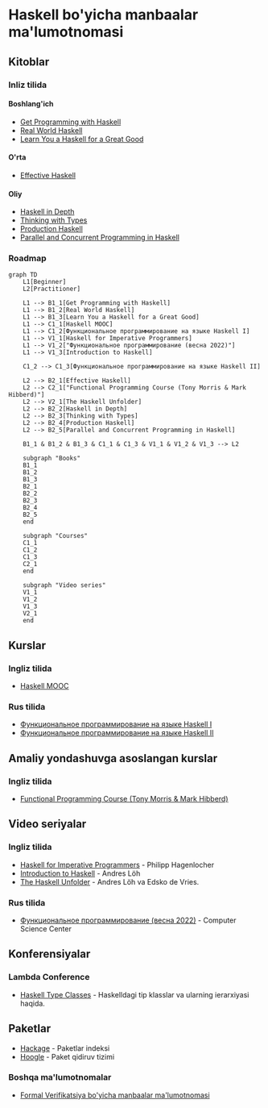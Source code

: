 #  Haskell bo'yicha manbaalar ma'lumotnomasi

## Kitoblar

### Inliz tilida

#### Boshlang'ich

- [Get Programming with Haskell][b-get-programming-with-haskell]
- [Real World Haskell][b-real-world-haskell]
- [Learn You a Haskell for a Great Good][b-learn-you-haskell]

#### O'rta

- [Effective Haskell][b-effective-haskell]

#### Oliy

- [Haskell in Depth][b-haskell-in-depth]
- [Thinking with Types][b-thinking-with-types]
- [Production Haskell][b-production-haskell]
- [Parallel and Concurrent Programming in Haskell][b-parallel-and-concurrent-programming-in-haskell]

### Roadmap

```mermaid
graph TD
    L1[Beginner]
    L2[Practitioner]

    L1 --> B1_1[Get Programming with Haskell]
    L1 --> B1_2[Real World Haskell]
    L1 --> B1_3[Learn You a Haskell for a Great Good]
    L1 --> C1_1[Haskell MOOC]
    L1 --> C1_2[Функциональное программирование на языке Haskell I]
    L1 --> V1_1[Haskell for Imperative Programmers]
    L1 --> V1_2["Функциональное программирование (весна 2022)"]
    L1 --> V1_3[Introduction to Haskell]

    C1_2 --> C1_3[Функциональное программирование на языке Haskell II]

    L2 --> B2_1[Effective Haskell]
    L2 --> C2_1["Functional Programming Course (Tony Morris & Mark Hibberd)"]
    L2 --> V2_1[The Haskell Unfolder]
    L2 --> B2_2[Haskell in Depth]
    L2 --> B2_3[Thinking with Types]
    L2 --> B2_4[Production Haskell]
    L2 --> B2_5[Parallel and Concurrent Programming in Haskell]

    B1_1 & B1_2 & B1_3 & C1_1 & C1_3 & V1_1 & V1_2 & V1_3 --> L2

    subgraph "Books"
    B1_1
    B1_2
    B1_3
    B2_1
    B2_2
    B2_3
    B2_4
    B2_5
    end

    subgraph "Courses"
    C1_1
    C1_2
    C1_3
    C2_1
    end

    subgraph "Video series"
    V1_1
    V1_2
    V1_3
    V2_1
    end
```

## Kurslar

### Ingliz tilida

- [Haskell MOOC][c-haskell-mooc]

### Rus tilida

- [Функциональное программирование на языке Haskell I][c-stepik-1]
- [Функциональное программирование на языке Haskell II][c-stepik-2]

## Amaliy yondashuvga asoslangan kurslar

### Ingliz tilida

- [Functional Programming Course (Tony Morris & Mark Hibberd)][pc-fp-course]

## Video seriyalar

### Ingliz tilida

- [Haskell for Imperative Programmers][v-haskell-for-imperative-programmers] - Philipp Hagenlocher
- [Introduction to Haskell][v-introduction-to-haskell] - Andres Löh
- [The Haskell Unfolder][v-the-haskell-unfolder] - Andres Löh va Edsko de Vries.

### Rus tilida

- [Функциональное программирование (весна 2022)][v-csc-fp] - Computer Science Center

## Konferensiyalar

### Lambda Conference

- [Haskell Type Classes][conf-lc-2024-june-haskell-type-classes] - Haskelldagi tip klasslar va ularning ierarxiyasi haqida.

## Paketlar

- [Hackage][p-hackage] - Paketlar indeksi
- [Hoogle][p-hoogle] - Paket qidiruv tizimi

### Boshqa ma'lumotnomalar

- [Formal Verifikatsiya bo'yicha manbaalar ma'lumotnomasi](./FORMAL_VERIFICATION.md)

[b-get-programming-with-haskell]: https://www.manning.com/books/get-programming-with-haskell
[b-real-world-haskell]: https://book.realworldhaskell.org/read
[b-learn-you-haskell]: http://learnyouahaskell.com/chapters
[b-effective-haskell]: https://pragprog.com/titles/rshaskell/effective-haskell
[b-haskell-in-depth]: https://www.manning.com/books/haskell-in-depth
[b-thinking-with-types]: https://thinkingwithtypes.com/
[b-production-haskell]: https://leanpub.com/production-haskell
[b-parallel-and-concurrent-programming-in-haskell]: https://simonmar.github.io/pages/pcph.html

[c-haskell-mooc]: https://haskell.mooc.fi
[c-stepik-1]: https://stepik.org/course/75
[c-stepik-2]: https://stepik.org/course/693

[v-haskell-for-imperative-programmers]: https://www.youtube.com/playlist?list=PLe7Ei6viL6jGp1Rfu0dil1JH1SHk9bgDV
[v-csc-fp]: https://www.youtube.com/playlist?list=PLlb7e2G7aSpTDub2LFDVBvvjWj-53Gfuh
[v-introduction-to-haskell]: https://www.youtube.com/playlist?list=PLD8gywOEY4HauPWPfH0pJPIYUWqi0Gg10
[v-the-haskell-unfolder]: https://www.youtube.com/playlist?list=PLD8gywOEY4HaG5VSrKVnHxCptlJv2GAn7

[conf-lc-2024-june-haskell-type-classes]: ./conferences/Lambda%20Conference/2024/June/Haskell%20Type%20Classes/README.md

[p-hackage]: https://hackage.haskell.org
[p-hoogle]: https://hoogle.haskell.org

[pc-fp-course]: https://github.com/system-f/fp-course
